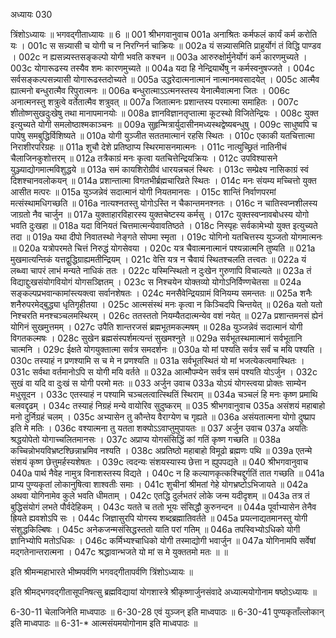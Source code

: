 अध्यायः 030

त्रिंशोऽध्यायः ॥ भगवद्गीताध्यायः ॥ 6 ॥
001	श्रीभगवानुवाच 
001a	अनाश्रितः कर्मफलं कार्यं कर्म करोति यः ।
001c	स सन्न्यासी च योगी च न निरग्निर्न चाक्रियः ॥
002a	यं सन्न्यासमिति प्राहुर्योगं तं विद्धि पाण्डव ।
002c	न ह्यसन्न्यस्तसङ्कल्पो योगी भवति कश्चन ॥
003a	आरुरुक्षोर्मुनेर्योगं कर्म कारणमुच्यते ।
003c	योगारूढस्य तस्यैव शमः कारणमुच्यते ॥
004a	यदा हि नेन्द्रियार्थेषु न कर्मस्वनुषज्जते ।
004c	सर्वसङ्कल्पसन्न्यासी योगारूढस्तदोच्यते ॥
005a	उद्धरेदात्मनात्मानं नात्मानमवसादयेत् ।
005c	आत्मैव ह्यात्मनो बन्धुरात्मैव रिपुरात्मनः ॥
006a	बन्धुरात्माऽऽत्मनस्तस्य येनात्मैवात्मना जितः ।
006c	अनात्मनस्तु शत्रुत्वे वर्तेतात्मैव शत्रुवत् ॥
007a	जितात्मनः प्रशान्तस्य परमात्मा समाहितः ।
007c	शीतोष्णसुखदुःखेषु तथा मानापमानयोः ॥
008a	ज्ञानविज्ञानतृप्तात्मा कूटस्थो विजितेन्द्रियः ।
008c	युक्त इत्युच्यते योगी समलोष्ठाश्मकाञ्चनः ॥
009a	सुहृन्मित्रार्युदासीनमध्यस्थद्वेष्यबन्धुषु ।
009c	साधुष्वपि च पापेषु समबुद्धिर्विशिष्यते ॥
010a	योगी युञ्जीत सततमात्मानं रहसि स्थितः ।
010c	एकाकी यतचित्तात्मा निराशीरपरिग्रहः ॥
011a	शुचौ देशे प्रतिष्ठाप्य स्थिरमासनमात्मनः ।
011c	नात्युच्छ्रितं नातिनीचं चैलाजिनकुशोत्तरम् ॥
012a	तत्रैकाग्रं मनः कृत्वा यतचित्तेन्द्रियक्रियः ।
012c	उपविश्यासने युञ्ज्याद्योगमात्मविशुद्धये ॥
013a	समं कायशिरोग्रीवं धारयन्नचलं स्थिरः ।
013c	सम्प्रेक्ष्य नासिकाग्रं स्वं दिशश्चानवलोकयन् ॥
014a	प्रशान्तात्मा विगतभीर्ब्रह्मचारिव्रते स्थितः ।
014c	मनः संयम्य मच्चित्तो युक्त आसीत मत्परः ॥
015a	युञ्जन्नेवं सदात्मानं योगी नियतमानसः ।
015c	शान्तिं निर्वाणपरमां मत्संस्थामधिगच्छति ॥
016a	नात्यश्नतस्तु योगोऽस्ति न चैकान्तमनश्नतः ।
016c	न चातिस्वप्नशीलस्य जाग्रतो नैव चार्जुन ॥
017a	युक्ताहारविहारस्य युक्तचेष्टस्य कर्मसु ।
017c	युक्तस्वप्नावबोधस्य योगो भवति दुःखहा ॥
018a	यदा विनियतं चित्तमात्मन्येवावतिष्ठते ।
018c	निस्पृहः सर्वकामेभ्यो युक्त इत्युच्यते तदा ॥
019a	यथा दीपो निवातस्थो नेङ्गते सोपमा स्मृता ।
019c	योगिनो यतचित्तस्य युञ्जतो योगमात्मनः ॥
020a	यत्रोपरमते चित्तं निरुद्धं योगसेवया ।
020c	यत्र चैवात्मनात्मानं पश्यन्नात्मनि तुष्यति ॥
021a	मुखमात्यन्तिकं यत्तद्वुद्धिग्राह्यमतीन्द्रियम् ।
021c	वेत्ति यत्र न चैवायं स्थितश्चलति तत्त्वतः ॥
022a	यं लब्ध्वा चापरं लाभं मन्यते नाधिकं ततः ।
022c	यस्मिन्स्थितो न दुःखेन गुरुणापि विचाल्यते ॥
023a	तं विद्याद्दुःखसंयोगवियोगं योगसञ्ज्ञितम् ।
023c	स निश्चयेन योक्तव्यो योगोऽनिर्विण्णचेतसा ॥
024a	सङ्कल्पप्रभवान्कामांस्त्यक्त्वा सर्वानशेषतः ।
024c	मनसैवेन्द्रियग्रामं विनियम्य समन्ततः ॥
025a	शनैः शनैरुपरमेद्बुद्ध्या धृतिगृहीतया ।
025c	आत्मसंस्थं मनः कृत्वा न किञ्चिदपि चिन्तयेत् ॥
026a	यतो यतो निश्चरति मनश्चञ्चलमस्थिरम् ।
026c	ततस्ततो नियम्यैतदात्मन्येव वशं नयेत् ॥
027a	प्रशान्तमनसं ह्येनं योगिनं सुखमुत्तमम् ।
027c	उपैति शान्तरजसं ब्रह्मभूतमकल्मषम् ॥
028a	युञ्जन्नेवं सदात्मानं योगी विगतकल्मषः ।
028c	सुखेन ब्रह्मसंस्पर्शमत्यन्तं सुखमश्नुते ॥
029a	सर्वभूतस्थमात्मानं सर्वभूतानि चात्मनि ।
029c	ईक्षते योगयुक्तात्मा सर्वत्र समदर्शनः ॥
030a	यो मां पश्यति सर्वत्र सर्वं च मयि पश्यति ।
030c	तस्याहं न प्रणश्यामि स च मे न प्रणश्यति ॥
031a	सर्वभूतस्थितं यो मां भजत्येकत्वमास्थितः ।
031c	सर्वथा वर्तमानोऽपि स योगी मयि वर्तते ॥
032a	आत्मौपम्येन सर्वत्र समं पश्यति योऽर्जुन ।
032c	सुखं वा यदि वा दुःखं स योगी परमो मतः ॥
033	अर्जुन उवाच 
033a	योऽयं योगस्त्वया प्रोक्तः साम्येन मधुसूदन ।
033c	एतस्याहं न पश्यामि चञ्चलत्वात्स्थितिं स्थिराम् ॥
034a	चञ्चलं हि मनः कृष्ण प्रमाथि बलवद्दृढम् ।
034c	तस्याहं निग्रहं मन्ये वायोरिव सुदुष्करम् ॥
035	श्रीभगवानुवाच 
035a	असंशयं महाबाहो मनो दुर्निग्रहं चलम् ।
035c	अभ्यासेन तु कौन्तेय वैराग्येण च गृह्यते ॥
036a	असंयतात्मना योगो दुष्प्राप इति मे मतिः ।
036c	वश्यात्मना तु यतता शक्योऽऽवाप्तुमुपायतः ॥
037	अर्जुन उवाच 
037a	अयतिः श्रद्धयोपेतो योगाच्चलितमानसः ।
037c	अप्राप्य योगसंसिद्धिं कां गतिं कृष्ण गच्छति ॥
038a	कच्चिन्नोभयविभ्रष्टश्छिन्नाभ्रमिव नश्यति ।
038c	अप्रतिष्ठो महाबाहो विमूढो ब्रह्मणः पथि ॥
039a	एतन्मे संशयं कृष्ण छेत्तुमर्हस्यशेषतः ।
039c	त्वदन्यः संशयस्यास्य छेत्ता न ह्युपपद्यते ॥
040	श्रीभगवानुवाच 
040a	पार्थ नैवेह नामुत्र विनाशस्तस्य विद्यते ।
040c	न हि कल्याणकृत्कश्चिद्दुर्गतिं तात गच्छति ॥
041a	प्राप्य पुण्यकृतां लोकानुषित्वा शाश्वतीः समाः ।
041c	शुचीनां श्रीमतां गेहे योगभ्रष्टोऽभिजायते ॥
042a	अथवा योगिनामेव कुले भवति धीमताम् ।
042c	एतद्धि दुर्लभतरं लोके जन्म यदीदृशम् ॥
043a	तत्र तं बुद्धिसंयोगं लभते पौर्वदेहिकम् ।
043c	यतते च ततो भूयः संसिद्धौ कुरुनन्दन ॥
044a	पूर्वाभ्यासेन तेनैव ह्रियते ह्यवशोऽपि सः ।
044c	जिज्ञासुरपि योगस्य शब्दब्रह्मातिवर्तते ॥
045a	प्रयत्नाद्यतमानस्तु योगी संशुद्धकिल्बिषः ।
045c	अनेकजन्मसंसिद्धस्ततो याति परां गतिम् ॥
046a	तपस्विभ्योऽधिको योगी ज्ञानिभ्योपि मतोऽधिकः ।
046c	कर्मिभ्यश्चाधिको योगी तस्माद्योगी भवार्जुन ॥
047a	योगिनामपि सर्वेषां मद्गतेनान्तरात्मना ।
047c	श्रद्धावान्भजते यो मां स मे युक्ततमो मतः ॥ ॥

इति श्रीमन्महाभारते भीष्मपर्वणि भगवद्गीतापर्वणि त्रिंशोऽध्यायः ॥

इति श्रीमद्भगवद्गीतासूपनिषत्सु ब्रह्मविद्यायां योगशास्त्रे श्रीकृष्णार्जुनसंवादे अध्यात्मयोगोनाम षष्ठोऽध्यायः ॥

6-30-11 चेलाजिनेति माध्वपाठः ॥ 6-30-28 एवं युञ्जन् इति माध्वपाठः ॥ 6-30-41 पुण्यकृताँल्लोकान् इति माध्वपाठः ॥ 6-31-* आत्मसंयमयोगोनाम इति माध्वपाठः ॥
